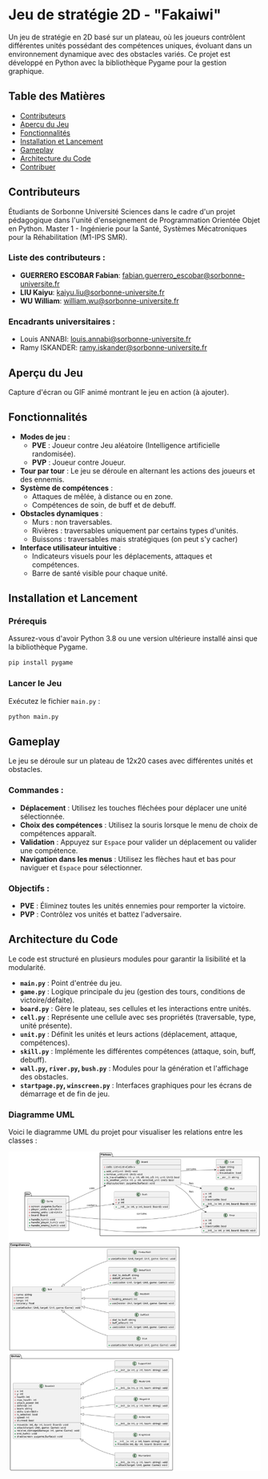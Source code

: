 # Jeu de stratégie 2D - "Fakaiwi"

Un jeu de stratégie en 2D basé sur un plateau, où les joueurs contrôlent différentes unités possédant des compétences uniques, évoluant dans un environnement dynamique avec des obstacles variés. Ce projet est développé en Python avec la bibliothèque Pygame pour la gestion graphique.

## Table des Matières
- [Contributeurs](#contributeurs)
- [Aperçu du Jeu](#aperçu-du-jeu)
- [Fonctionnalités](#fonctionnalités)
- [Installation et Lancement](#installation-et-lancement)
- [Gameplay](#gameplay)
- [Architecture du Code](#architecture-du-code)
- [Contribuer](#contribuer)

## Contributeurs
Étudiants de Sorbonne Université Sciences dans le cadre d'un projet pédagogique dans l'unité d'enseignement de Programmation Orientée Objet en Python.
Master 1 - Ingénierie pour la Santé, Systèmes Mécatroniques pour la Réhabilitation (M1-IPS SMR).

### Liste des contributeurs :
- **GUERRERO ESCOBAR Fabian**: fabian.guerrero_escobar@sorbonne-universite.fr
- **LIU Kaiyu**: kaiyu.liu@sorbonne-universite.fr
- **WU William**: william.wu@sorbonne-universite.fr

### Encadrants universitaires :
- Louis ANNABI: louis.annabi@sorbonne-universite.fr
- Ramy ISKANDER: ramy.iskander@sorbonne-universite.fr

## Aperçu du Jeu
Capture d'écran ou GIF animé montrant le jeu en action (à ajouter).

## Fonctionnalités
- **Modes de jeu** :
  - **PVE** : Joueur contre Jeu aléatoire (Intelligence artificielle randomisée).
  - **PVP** : Joueur contre Joueur.
- **Tour par tour** : Le jeu se déroule en alternant les actions des joueurs et des ennemis.
- **Système de compétences** :
  - Attaques de mêlée, à distance ou en zone.
  - Compétences de soin, de buff et de debuff.
- **Obstacles dynamiques** :
  - Murs : non traversables.
  - Rivières : traversables uniquement par certains types d'unités.
  - Buissons : traversables mais stratégiques (on peut s'y cacher)
- **Interface utilisateur intuitive** :
  - Indicateurs visuels pour les déplacements, attaques et compétences.
  - Barre de santé visible pour chaque unité.

## Installation et Lancement
### Prérequis
Assurez-vous d'avoir Python 3.8 ou une version ultérieure installé ainsi que la bibliothèque Pygame.

```bash
pip install pygame
```

### Lancer le Jeu
Exécutez le fichier `main.py` :

```bash
python main.py
```

## Gameplay
Le jeu se déroule sur un plateau de 12x20 cases avec différentes unités et obstacles.

### Commandes :
- **Déplacement** : Utilisez les touches fléchées pour déplacer une unité sélectionnée.
- **Choix des compétences** : Utilisez la souris lorsque le menu de choix de compétences apparaît. 
- **Validation** : Appuyez sur `Espace` pour valider un déplacement ou valider une compétence.
- **Navigation dans les menus** : Utilisez les flèches haut et bas pour naviguer et `Espace` pour sélectionner.

### Objectifs :
- **PVE** : Éliminez toutes les unités ennemies pour remporter la victoire.
- **PVP** : Contrôlez vos unités et battez l'adversaire.

## Architecture du Code
Le code est structuré en plusieurs modules pour garantir la lisibilité et la modularité.

- **`main.py`** : Point d'entrée du jeu.
- **`game.py`** : Logique principale du jeu (gestion des tours, conditions de victoire/défaite).
- **`board.py`** : Gère le plateau, ses cellules et les interactions entre unités.
- **`cell.py`** : Représente une cellule avec ses propriétés (traversable, type, unité présente).
- **`unit.py`** : Définit les unités et leurs actions (déplacement, attaque, compétences).
- **`skill.py`** : Implémente les différentes compétences (attaque, soin, buff, debuff).
- **`wall.py`, `river.py`, `bush.py`** : Modules pour la génération et l'affichage des obstacles.
- **`startpage.py`, `winscreen.py`** : Interfaces graphiques pour les écrans de démarrage et de fin de jeu.

### Diagramme UML

Voici le diagramme UML du projet pour visualiser les relations entre les classes :

![Diagramme UML](./game_diagram.png)